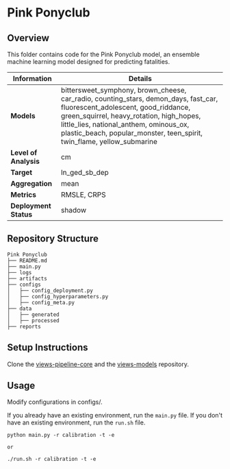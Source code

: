 # Pink Ponyclub 
## Overview

This folder contains code for the Pink Ponyclub model, an ensemble machine learning model designed for predicting fatalities. 


| Information         | Details                        |
|---------------------|--------------------------------|
| **Models** | bittersweet_symphony, brown_cheese, car_radio, counting_stars, demon_days, fast_car, fluorescent_adolescent, good_riddance, green_squirrel, heavy_rotation, high_hopes, little_lies, national_anthem, ominous_ox, plastic_beach, popular_monster, teen_spirit, twin_flame, yellow_submarine                  |
| **Level of Analysis** | cm            |
| **Target**         | ln_ged_sb_dep |
| **Aggregation**       |  mean   |
| **Metrics**       |  RMSLE, CRPS    |
| **Deployment Status**       |  shadow    |

## Repository Structure

```
Pink Ponyclub
├── README.md
├── main.py
├── logs
├── artifacts
├── configs
│   ├── config_deployment.py
│   ├── config_hyperparameters.py
│   ├── config_meta.py
├── data
│   ├── generated
│   ├── processed
├── reports
```

## Setup Instructions

Clone the [views-pipeline-core](https://github.com/views-platform/views-pipeline-core) and the [views-models](https://github.com/views-platform/views-models) repository.


## Usage
Modify configurations in configs/.

If you already have an existing environment, run the `main.py` file. If you don't have an existing environment, run the `run.sh` file. 

```
python main.py -r calibration -t -e

or

./run.sh -r calibration -t -e
```


